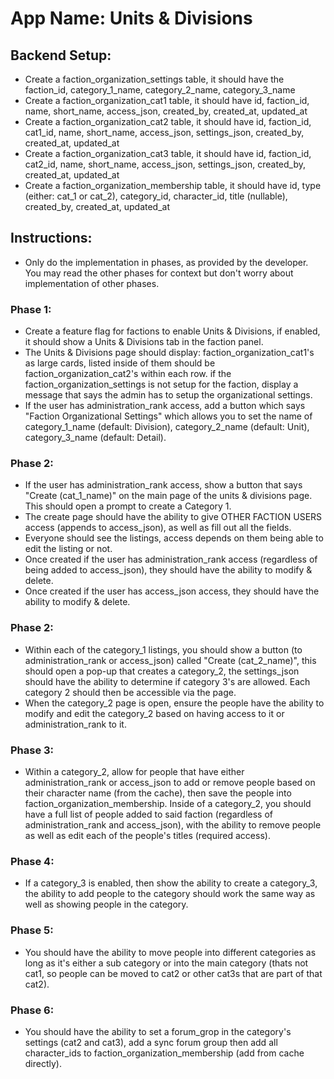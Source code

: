 # **App Name**: Units & Divisions

## Backend Setup:
- Create a faction_organization_settings table, it should have the faction_id, category_1_name, category_2_name, category_3_name
- Create a faction_organization_cat1 table, it should have id, faction_id, name, short_name, access_json, created_by, created_at, updated_at
- Create a faction_organization_cat2 table, it should have id, faction_id, cat1_id, name, short_name, access_json, settings_json, created_by, created_at, updated_at
- Create a faction_organization_cat3 table, it should have id, faction_id, cat2_id, name, short_name, access_json, settings_json, created_by, created_at, updated_at
- Create a faction_organization_membership table, it should have id, type (either: cat_1 or cat_2), category_id, character_id, title (nullable), created_by, created_at, updated_at

## Instructions:

- Only do the implementation in phases, as provided by the developer. You may read the other phases for context but don't worry about implementation of other phases.

### Phase 1:
- Create a feature flag for factions to enable Units & Divisions, if enabled, it should show a Units & Divisions tab in the faction panel.
- The Units & Divisions page should display: faction_organization_cat1's as large cards, listed inside of them should be faction_organization_cat2's within each row. if the faction_organization_settings is not setup for the faction, display a message that says the admin has to setup the organizational settings.
- If the user has administration_rank access, add a button which says "Faction Organizational Settings" which allows you to set the name of category_1_name (default: Division), category_2_name (default: Unit), category_3_name (default: Detail).

### Phase 2:
- If the user has administration_rank access, show a button that says "Create (cat_1_name)" on the main page of the units & divisions page. This should open a prompt to create a Category 1.
- The create page should have the ability to give OTHER FACTION USERS access (appends to access_json), as well as fill out all the fields.
- Everyone should see the listings, access depends on them being able to edit the listing or not.
- Once created if the user has administration_rank access (regardless of being added to access_json), they should have the ability to modify & delete.
- Once created if the user has access_json access, they should have the ability to modify & delete.

### Phase 2:
- Within each of the category_1 listings, you should show a button (to administration_rank or access_json) called "Create (cat_2_name)", this should open a pop-up that creates a category_2, the settings_json should have the ability to determine if category 3's are allowed. Each category 2 should then be accessible via the page.
- When the category_2 page is open, ensure the people have the ability to modify and edit the category_2 based on having access to it or administration_rank to it.

### Phase 3:
- Within a category_2, allow for people that have either administration_rank or access_json to add or remove people based on their character name (from the cache), then save the people into faction_organization_membership. Inside of a category_2, you should have a full list of people added to said faction (regardless of administration_rank and access_json), with the ability to remove people as well as edit each of the people's titles (required access).

### Phase 4:
- If a category_3 is enabled, then show the ability to create a category_3, the ability to add people to the category should work the same way as well as showing people in the category.

### Phase 5:
- You should have the ability to move people into different categories as long as it's either a sub category or into the main category (thats not cat1, so people can be moved to cat2 or other cat3s that are part of that cat2).

### Phase 6:
- You should have the ability to set a forum_grop in the category's settings (cat2 and cat3), add a sync forum group then add all character_ids to faction_organization_membership (add from cache directly).
